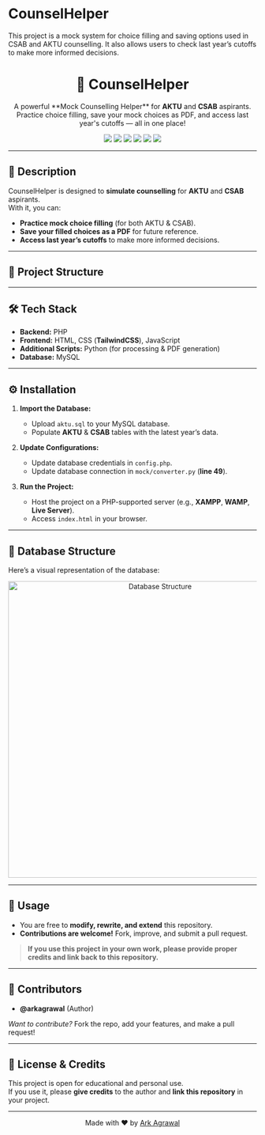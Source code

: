 # CounselHelper
This project is a mock system for choice filling and saving options used in CSAB and AKTU counselling. It also allows users to check last year’s cutoffs to make more informed decisions.
<h1 align="center">🧩 CounselHelper</h1>
<p align="center">
A powerful **Mock Counselling Helper** for <b>AKTU</b> and <b>CSAB</b> aspirants.  
Practice choice filling, save your mock choices as PDF, and access last year's cutoffs — all in one place!
</p>

<p align="center">
  <img src="https://img.shields.io/badge/Backend-PHP-blue?style=flat-square">
  <img src="https://img.shields.io/badge/Frontend-HTML%20%7C%20TailwindCSS%20%7C%20JS-green?style=flat-square">
  <img src="https://img.shields.io/badge/Scripts-Python-yellow?style=flat-square">
  <img src="https://img.shields.io/badge/Database-MySQL-orange?style=flat-square">
  <img src="https://img.shields.io/badge/Contributions-Welcome-brightgreen?style=flat-square">
  <img src="https://visitor-badge.laobi.icu/badge?page_id=arkagrawal.CounselHelper&style=flat-square">
</p>

---

## 📖 Description
CounselHelper is designed to **simulate counselling** for **AKTU** and **CSAB** aspirants.  
With it, you can:  
- **Practice mock choice filling** (for both AKTU & CSAB).  
- **Save your filled choices as a PDF** for future reference.  
- **Access last year’s cutoffs** to make more informed decisions.  

---

## 📂 Project Structure

---

## 🛠️ Tech Stack
- **Backend:** PHP  
- **Frontend:** HTML, CSS (**TailwindCSS**), JavaScript  
- **Additional Scripts:** Python (for processing & PDF generation)  
- **Database:** MySQL  

---

## ⚙️ Installation
1. **Import the Database:**  
   - Upload `aktu.sql` to your MySQL database.  
   - Populate **AKTU** & **CSAB** tables with the latest year’s data.  

2. **Update Configurations:**  
   - Update database credentials in `config.php`.  
   - Update database connection in `mock/converter.py` (**line 49**).  

3. **Run the Project:**  
   - Host the project on a PHP-supported server (e.g., **XAMPP**, **WAMP**, **Live Server**).  
   - Access `index.html` in your browser.  

---

## 🧩 Database Structure
Here’s a visual representation of the database:  

<p align="center">
  <img src="https://i.ibb.co/prNB3F6m/aktu-db-structure.png" alt="Database Structure" width="600">
</p>

---

## 📖 Usage
- You are free to **modify, rewrite, and extend** this repository.  
- **Contributions are welcome!** Fork, improve, and submit a pull request.  

> **If you use this project in your own work, please provide proper credits and link back to this repository.**

---

## 👤 Contributors
- **@arkagrawal** (Author)  

*Want to contribute?* Fork the repo, add your features, and make a pull request!  

---

## 📜 License & Credits
This project is open for educational and personal use.  
If you use it, please **give credits** to the author and **link this repository** in your project.

---

<p align="center">
  Made with ❤️ by <a href="https://github.com/arkagrawal">Ark Agrawal</a>
</p>
